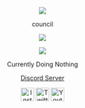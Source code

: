 <p align="center">  
<img src="https://media.discordapp.net/attachments/924197136818651146/948733573471563796/original.gif?width=400&height=300">
</p>
<p align="center">
   council
<p align="center">  
<img src="https://komarev.com/ghpvc/?username=counci1&color=grey">
</p>
</p>
    <p align="center">
  <img src="https://discord.c99.nl/widget/theme-4/855988626944688159.png"/>
</p>
<p align="center">
Currently Doing Nothing
<p align="center">
    <a href="https://discord.gg/yachtt">Discord Server</a>
</p>
<p align="center">
<a href="https://www.instagram.com/luvjzi/" target="_blank"><img src="https://media.discordapp.net/attachments/973725219351068733/973730764560687134/unknown.png?width=676&height=676" alt="Instagram" width="30"></a>
<a href="https://twitter.com/lonewintrs" target="_blank"><img src="http://assets.stickpng.com/images/580b57fcd9996e24bc43c53e.png" alt="Twitter" width="30"></a>
<a href="https://www.youtube.com/channel/UCzb4cDwGtYZUb5TkcTSJVhg" target="_blank"><img src="https://www.iconpacks.net/icons/2/free-youtube-logo-icon-2431-thumb.png" alt="Youtube" width="30"></a>
